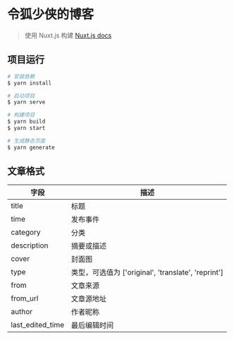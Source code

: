 # 令狐少侠的博客

> 使用 Nuxt.js 构建 [Nuxt.js docs](https://nuxtjs.org)

## 项目运行

``` bash
# 安装依赖
$ yarn install

# 启动项目
$ yarn serve

# 构建项目
$ yarn build
$ yarn start

# 生成静态页面
$ yarn generate
```

## 文章格式

字段 | 描述
---- | ---
title | 标题
time | 发布事件
category | 分类
description | 摘要或描述
cover | 封面图
type | 类型，可选值为 ['original', 'translate', 'reprint']
from | 文章来源
from_url | 文章源地址
author | 作者昵称
last_edited_time | 最后编辑时间